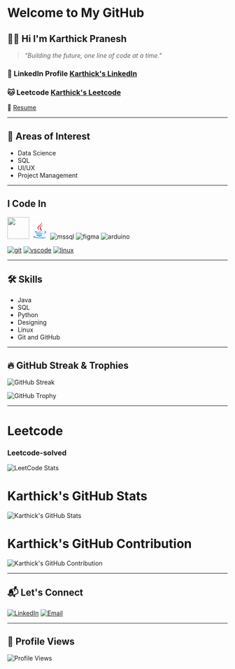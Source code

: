# Welcome to My GitHub

## 👨‍💻 Hi I'm Karthick Pranesh

> _"Building the future, one line of code at a time."_

### 🔗 LinkedIn Profile [Karthick's LinkedIn](https://www.linkedin.com/in/karthick-pranesh-gsd-762448348/)

### 🐱 Leetcode  [Karthick's Leetcode](https://leetcode.com/u/KarthickPraneshGSD/)
📝 [Resume](file:///C:/Users/Karthick%20Pranesh%20GSD/Downloads/Karthick%20Pranesh_GSD_AI&DS.pdf)

---

## 🌱 Areas of Interest

- Data Science
- SQL
- UI/UX
- Project Management

---

## I Code In

<img height="50" width="50" src="https://img.icons8.com/color/48/000000/python.png" />
<img src="https://raw.githubusercontent.com/devicons/devicon/master/icons/java/java-original.svg" alt="java" width="40" height="40" />
<img src="https://www.svgrepo.com/show/303229/microsoft-sql-server-logo.svg" alt="mssql" width="40" height="40" />
<img height="50" width="50" src="https://upload.wikimedia.org/wikipedia/commons/3/33/Figma-logo.svg" alt="figma" />
<img height="50" width="50" src="https://upload.wikimedia.org/wikipedia/commons/8/87/Arduino_Logo.svg" alt="arduino" />

[![git](https://user-images.githubusercontent.com/80870870/226376967-f464b0a4-5906-4d91-bcab-4176898af55a.png)](https://github.com/surajbhan-3/Skills_logos)
[![vscode](https://user-images.githubusercontent.com/80870870/226378741-10a77626-378c-46c6-8dd4-e08617bcefcd.png)](https://github.com/surajbhan-3/Skills_logos)
[![linux](https://user-images.githubusercontent.com/80870870/226421962-46da77f8-2d0a-47bd-b58a-66f4a9ec0fd4.png)](https://github.com/surajbhan-3/Skills_logos)

---

## 🛠️ Skills

- Java
- SQL
- Python
- Designing
- Linux
- Git and GitHub

---

## 🔥 GitHub Streak & Trophies

![GitHub Streak](https://github-readme-streak-stats.herokuapp.com/?user=KarthickPraneshGSD&theme=radical)

![GitHub Trophy](https://github-profile-trophy.vercel.app/?username=KarthickPraneshGSD&theme=darkhub)

---

# Leetcode

### Leetcode-solved
![LeetCode Stats](https://leetcard.jacoblin.cool/KarthickPraneshGSD?theme=dark&font=Port%20Lligat%20Sans&ext=heatmap)

# Karthick's GitHub Stats
![Karthick's GitHub Stats](https://github-readme-stats.vercel.app/api?username=KarthickPraneshGSD&show_icons=true&theme=radical)

# Karthick's GitHub Contribution
![Karthick's GitHub Contribution](https://github-readme-activity-graph.vercel.app/graph?username=KarthickPraneshGSD&bg_color=141414&color=9e4c98&line=317d4e&point=c478ba&area=true&hide_border=true)

---

## 📬 Let's Connect

[![LinkedIn](https://img.shields.io/badge/LinkedIn-blue?style=flat&logo=linkedin&logoColor=white)](https://www.linkedin.com/in/karthick-pranesh-gsd-762448348/)
[![Email](https://img.shields.io/badge/Email-Here-red?style=flat&logo=gmail&logoColor=white)](mailto:karthikpraneshdhanasekeran@gmail.com)

---

## 👀 Profile Views
![Profile Views](https://komarev.com/ghpvc/?username=KarthickPraneshGSD&label=Profile%20Views&color=blue&style=flat)

